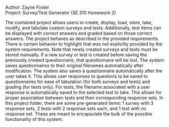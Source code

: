 Author: Zayne Foster\
Project: Survey/Test Generator (SE 310 Homework 2)

The contained project allows users to create, display, load, store, take, modify, and tabulate custom surveys and tests.
Additionally, test items can be displayed with correct answers and graded based on those correct answers. The project
behaves as described in the provided requirements. There is certain behavior to highlight that was not explicitly
provided by the system requirements. Note that newly created surveys and tests must be stored manually. If a new survey
or test is created before saving the previously created questionnaire, that questionnaire will be lost. The system saves
questionnaires to their original filenames automatically after modification. The system also saves a questionnaire
automatically after the user takes it. This allows user responses to questions to be saved to questionnaires for ease of
tabulation (for both surveys and tests) and grading (for tests only). For tests, the filename associated with a user
response is automatically saved to the selected test to take. This allows for proper association between tests and their
corresponding response sets. In this project folder, there are some pre-generated items: 1 survey with 3 response sets,
2 tests with 2 response sets each, and 1 test with no response set. These are meant to encapsulate the bulk of the
possible functionality of this system.